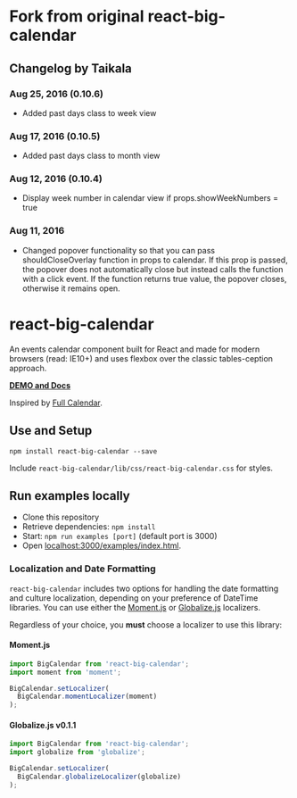 # Fork from original react-big-calendar

## Changelog by Taikala

### Aug 25, 2016 (0.10.6)
* Added past days class to week view

### Aug 17, 2016 (0.10.5)
* Added past days class to month view

### Aug 12, 2016 (0.10.4)
* Display week number in calendar view if props.showWeekNumbers = true

### Aug 11, 2016

* Changed popover functionality so that you can pass shouldCloseOverlay function in props to calendar. If this prop is passed, the popover does not automatically close
but instead calls the function with a click event. If the function returns true value, the popover closes, otherwise it remains open.

react-big-calendar
========================

An events calendar component built for React and made for modern browsers (read: IE10+) and uses flexbox over the classic tables-ception approach.

[__DEMO and Docs__](http://intljusticemission.github.io/react-big-calendar/examples/index.html)

Inspired by [Full Calendar](http://fullcalendar.io/).

## Use and Setup

`npm install react-big-calendar --save`

Include `react-big-calendar/lib/css/react-big-calendar.css` for styles.

## Run examples locally

* Clone this repository
* Retrieve dependencies: `npm install`
* Start: `npm run examples [port]` (default port is 3000)
* Open [localhost:3000/examples/index.html](http://localhost:3000/examples/index.html).

### Localization and Date Formatting

`react-big-calendar` includes two options for handling the date formatting and culture localization, depending
on your preference of DateTime libraries. You can use either the [Moment.js](http://momentjs.com/) or [Globalize.js](https://github.com/jquery/globalize) localizers.

Regardless of your choice, you __must__ choose a localizer to use this library:

#### Moment.js

```js
import BigCalendar from 'react-big-calendar';
import moment from 'moment';

BigCalendar.setLocalizer(
  BigCalendar.momentLocalizer(moment)
);
```

#### Globalize.js v0.1.1

```js
import BigCalendar from 'react-big-calendar';
import globalize from 'globalize';

BigCalendar.setLocalizer(
  BigCalendar.globalizeLocalizer(globalize)
);
```
